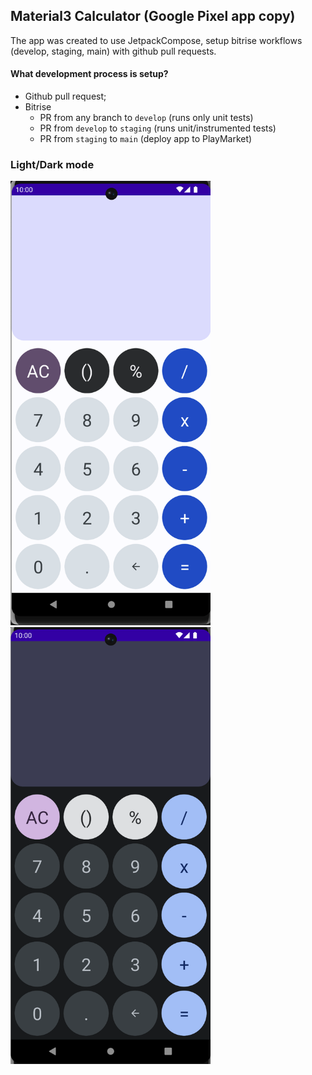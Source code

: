 ## Material3 Calculator (Google Pixel app copy)

The app was created to use JetpackCompose, setup bitrise workflows (develop, staging, main) with github pull requests.

#### What development process is setup?

- Github pull request;
- Bitrise
    - PR from any branch to `develop` (runs only unit tests)
    - PR from `develop` to `staging` (runs unit/instrumented tests)
    - PR from `staging` to `main` (deploy app to PlayMarket)

### Light/Dark mode
<img src="/screenshots/screen0.png" width="320"/> <img src="/screenshots/screen1.png" width="320"/>